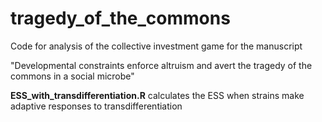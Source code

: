 # tragedy_of_the_commons

Code for analysis of the collective investment game for the manuscript

"Developmental constraints enforce altruism and avert the tragedy of the commons in a social microbe"

**ESS_with_transdifferentiation.R** calculates the ESS when strains make adaptive responses to transdifferentiation
